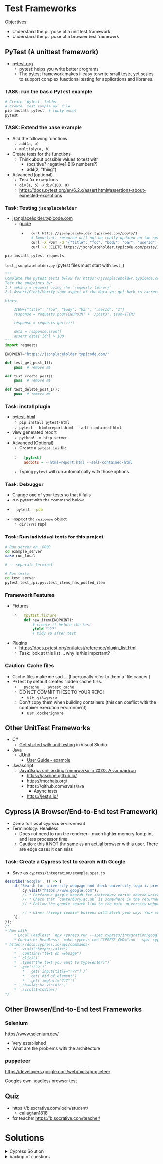 Test Frameworks
===============

Objectives:
* Understand the purpose of a unit test framework
* Understand the purpose of a browser test framework


PyTest (A unittest framework)
------

* [pytest.org](https://pytest.org/)
    * pytest: helps you write better programs
    * The pytest framework makes it easy to write small tests, yet scales to support complex functional testing for applications and libraries.

### TASK: run the basic PyTest example

```bash
# Create `pytest` folder
# Create `test_sample.py` file
pip install pytest  # (only once)
pytest
```

### TASK: Extend the base example

* Add the following functions
    * `add(a, b)`
    * `multiply(a, b)`
* Create tests for the functions
    * Think about possible values to test with 
        * (positive? negative? BIG numbers?)
        * add(2, "thing")
* Advanced (optional)
    * Test for exceptions
    * `div(a, b)` -> `div(100, 0)`
    * https://docs.pytest.org/en/6.2.x/assert.html#assertions-about-expected-exceptions


### Task: Testing `jsonplaceholder`

* [jsonplaceholder.typicode.com](https://jsonplaceholder.typicode.com/)
    * [guide](https://jsonplaceholder.typicode.com/guide/)
        * ```bash
            curl https://jsonplaceholder.typicode.com/posts/1
            # Important: resource will not be really updated on the server but it will be faked as if.
            curl -X POST -d '{"title": "foo", "body": "bar", "userId": "1"}' https://jsonplaceholder.typicode.com/posts
            curl -X DELETE https://jsonplaceholder.typicode.com/posts/1
            ```

```bash
pip install pytest requests
```

`test_jsonplaceholder.py` (pytest files must start with `test_`)
```python
"""
Complete the pytest tests below for https://jsonplaceholder.typicode.com/guide/
Test the endpoints by:
1.) making a request using the `requests library`
2.) Assert/Check/Verify some aspect of the data you get back is correct to the spec/examples

Hints:

    ITEM={"title": "foo", "body": "bar", "userId": "1"}
    response = requests.post(ENDPOINT + '/posts', json=ITEM)

    response = requests.get(???)

    data = response.json()
    assert data['id'] > 100
"""
import requests

ENDPOINT="https://jsonplaceholder.typicode.com/"

def test_get_post_1():
    pass  # remove me

def test_create_post():
    pass  # remove me

def test_delete_post_1():
    pass  # remove me
```

### Task: install plugin

* [pytest-html](https://pytest-html.readthedocs.io/)
    * `pip install pytest-html`
    * `pytest --html=report.html --self-contained-html`
* view generated report
    * `python3 -m http.server`
* Advanced (Optional)
    * Create a `pytest.ini` file
    * ```ini
        [pytest]
        addopts = --html=report.html --self-contained-html
        ```
    * Typing `pytest` will run automatically with those options

### Task: Debugger

* Change one of your tests so that it fails
* run pytest with the command below
* ```bash
    pytest --pdb
    ```
* Inspect the `response` object
    * `dir(???)` repl


### Task: Run individual tests for this project
```bash
# Run server on :8000
cd example_server
make run_local

# -- separate terminal

# Run tests
cd test_server
pytest test_api.py::test_items_has_posted_item
```

### Framework Features
* Fixtures
    * ```python
        @pytest.fixture
        def new_item(ENDPOINT):
            # create it before the test
            yield "???"
            # tidy up after test
        ```
* Plugins
    * https://docs.pytest.org/en/latest/reference/plugin_list.html
    * Task: look at this list ... why is this important?

### Caution: Cache files

* Cache files make me sad ... (I personally refer to them a 'file cancer')
* PyTest by default creates hidden cache files.
    * `__pycache__`, `.pytest_cache`
    * DO NOT COMMIT THESE TO YOUR REPO!
        * use `.gitignore`
    * Don't copy them when building containers (this can conflict with the container execution environment)
        * use `.dockerignore`

Other UnitTest Frameworks
-------------------------

* C#
    * [Get started with unit testing](https://docs.microsoft.com/en-us/visualstudio/test/getting-started-with-unit-testing) in Visual Studio
* Java
    * [JUnit](https://junit.org/)
        * [User Guide - example](https://junit.org/junit5/docs/current/user-guide/#writing-tests)
* Javascript
    * [JavaScript unit testing frameworks in 2020: A comparison](https://raygun.com/blog/javascript-unit-testing-frameworks/)
        * https://jasmine.github.io/
        * https://mochajs.org/
        * https://github.com/avajs/ava
            * Async tests
        * https://jestjs.io/


Cypress (A Browser/End-to-End test Framework)
-------

* Demo full local cypress environment
* Terminology: Headless
    * Does not need to run the renderer - much lighter memory footprint and less processor time
    * Caution: this it NOT the same as an actual browser with a user. There are edge cases it can miss


### Task: Create a Cypress test to search with Google

* Save as `cypress/integration/example.spec.js`
```javascript
describe('Google', () => {
    it('Search for university webpage and check university logo is present', () => {
        cy.visit("https://www.google.com");
        // * Perform a google search for canterbury christ church university (with a spelling mistake)
        // * Check that `canterbury.ac.uk` is somewhere in the returned list of searches
        // * Follow the google search link to the main university webpage and check the logo is visible

        // * Hint: "Accept Cookie" buttons will block your way. Your test should deal with these
    });
});
/*
* Run with
    * Local Headless: `npx cypress run --spec cypress/integration/google.spec.js`
    * Container Headless: `make cypress_cmd CYPRESS_CMD="run --spec cypress/integration/example.spec.js"`
* https://docs.cypress.io/api/commands/
    * `.visit("https://site")`
    * `.contains("text on webpage")`
    * `.click()`
    * `.type("the text you want to type{enter}")`
    * `.get('???')`
        * `.get('input[title="???"]')`
        * `.get('#id_of_element')`
        * `.get('img[alt="???"')`
    * `.should('be.visible')`
    * `.scrollIntoView()`
*/
```


Other Browser/End-to-End test Frameworks
----------------------------------------

### Selenium

https://www.selenium.dev/
* Very established
* What are the problems with the architecture

### puppeteer

https://developers.google.com/web/tools/puppeteer

Googles own headless browser test




Quiz
----

* https://b.socrative.com/login/student/
    * callaghan1818
* for teacher https://b.socrative.com/teacher/


Solutions
=========

<details>
<summary>Cypress Solution</summary>

    cy.visit("https://www.google.com");
    cy.contains("I agree").click();
    cy.get('input[title="Search"]').type("canterbury christ chuch{enter}");
    cy.contains("canterbury.ac.uk").click();
    cy.get('#onetrust-accept-btn-handler').should('be.visible').click();
    cy.get('img[alt="Canterbury Christ Church University Logo"]').should('be.visible');

</details>

<details>
<summary>backup of questions</summary>
1.

Why don't we do all our web application testing with Browser test frameworks

They are difficult to construct

They are slow

They require lots of system resources to run

They do not detail where the precise issue/line may be
2.

Assertions:

Are a language feature

Can only be used in tests

Allow us to succinctly check for truthy-ness with a concise syntax

Can give more detail to failing tests

Assertions can typically be used anywhere in code. They are sometimes used to detect problematic runtime conditions.

"More detail" is a trap and a vague term - they do not give us more detail in themselfs, however they may point us to error cases 'sooner rather than later' and this may help debugging
3.

Headless

Is a framework

browser tests do not need to produce any user interact-able visuals

browsers use less system resources than normal browsers

Requires less code

"Requires less code" than what? This is vague.

A headless browser does not need to waste time rendering the screen for a real user and can save on resourse
4.

Which is better

Unit Tests

Browser Tests

Unit and Browser tests are both good

Unit and Browser tests are optional

Try telling a business that "Unit and Browser tests are optional".

You need both for all projects. Don't start a project without them!
5.

CORS is

A server framework

A server technique

A client framework

A security feature of modern browsers

Implemented with HTTP headers

Implemented with HTTP status codes
6.

A test report

Is a legal requirement

is useful for measuring developer performance

Is useful for developers when generated by CI

Is useful when generated by developers for managers

Managers dont use test-reports - Developers use them to identify where problems in the code are

"Developer Performance" who would anyone measure this?

"Legal requirement"? Have we ever mentioned the law in these lectures?
7.

Testing

It is possible to just write browser tests as your main job

Every developer must be able to write tests

Testing is normally done by another department

Tests can be added later in a projects lifecycle

This is bit of a trick question - Tests CAN be added later in a project lifecycle. This is often hard and as the code was not written with testability in mind and may need refactoring.

It is possible be employed specifically as a browser test expert. These testers are highly valued by organisations!

Developers that can't write tests don't get very far in their profession
8.

What should always be in .gitignore AND .dockerignore files

Makefile

node_modules

__pycache__ (if a python project)

*.js

README.md

Dockerfile

Test report folder

node_modules should never be comitted to a repo under any circumstance. this is megabytes of binary files!

Cache files should be ignored (why would we ever store these? they are temporary guff)

Test reports should never be commited, these are transient and can be regenerated. They are normally 1000's of lines long and this will contaminate your repo

The other files are legitmate files Makefile, Dockerfile, README.md and *.js are all possibly legitimate files.

The question was ALWAYS be in .gitignore AND .dockerignore some of those files could be in one of them



</details>